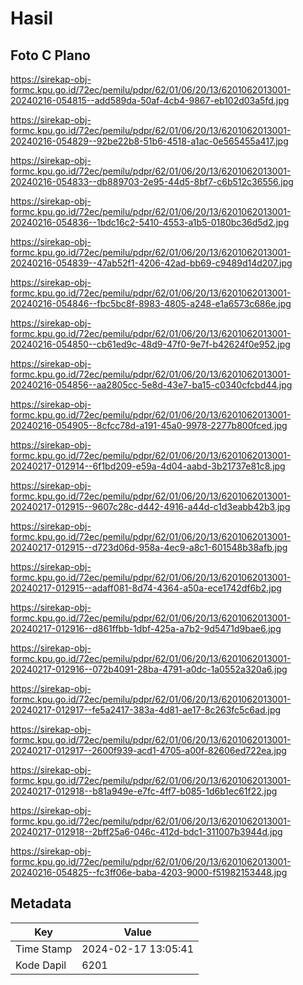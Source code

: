 # Hasil

## Foto C Plano

https://sirekap-obj-formc.kpu.go.id/72ec/pemilu/pdpr/62/01/06/20/13/6201062013001-20240216-054815--add589da-50af-4cb4-9867-eb102d03a5fd.jpg

https://sirekap-obj-formc.kpu.go.id/72ec/pemilu/pdpr/62/01/06/20/13/6201062013001-20240216-054829--92be22b8-51b6-4518-a1ac-0e565455a417.jpg

https://sirekap-obj-formc.kpu.go.id/72ec/pemilu/pdpr/62/01/06/20/13/6201062013001-20240216-054833--db889703-2e95-44d5-8bf7-c6b512c36556.jpg

https://sirekap-obj-formc.kpu.go.id/72ec/pemilu/pdpr/62/01/06/20/13/6201062013001-20240216-054836--1bdc16c2-5410-4553-a1b5-0180bc36d5d2.jpg

https://sirekap-obj-formc.kpu.go.id/72ec/pemilu/pdpr/62/01/06/20/13/6201062013001-20240216-054839--47ab52f1-4206-42ad-bb69-c9489d14d207.jpg

https://sirekap-obj-formc.kpu.go.id/72ec/pemilu/pdpr/62/01/06/20/13/6201062013001-20240216-054846--fbc5bc8f-8983-4805-a248-e1a6573c686e.jpg

https://sirekap-obj-formc.kpu.go.id/72ec/pemilu/pdpr/62/01/06/20/13/6201062013001-20240216-054850--cb61ed9c-48d9-47f0-9e7f-b42624f0e952.jpg

https://sirekap-obj-formc.kpu.go.id/72ec/pemilu/pdpr/62/01/06/20/13/6201062013001-20240216-054856--aa2805cc-5e8d-43e7-ba15-c0340cfcbd44.jpg

https://sirekap-obj-formc.kpu.go.id/72ec/pemilu/pdpr/62/01/06/20/13/6201062013001-20240216-054905--8cfcc78d-a191-45a0-9978-2277b800fced.jpg

https://sirekap-obj-formc.kpu.go.id/72ec/pemilu/pdpr/62/01/06/20/13/6201062013001-20240217-012914--6f1bd209-e59a-4d04-aabd-3b21737e81c8.jpg

https://sirekap-obj-formc.kpu.go.id/72ec/pemilu/pdpr/62/01/06/20/13/6201062013001-20240217-012915--9607c28c-d442-4916-a44d-c1d3eabb42b3.jpg

https://sirekap-obj-formc.kpu.go.id/72ec/pemilu/pdpr/62/01/06/20/13/6201062013001-20240217-012915--d723d06d-958a-4ec9-a8c1-601548b38afb.jpg

https://sirekap-obj-formc.kpu.go.id/72ec/pemilu/pdpr/62/01/06/20/13/6201062013001-20240217-012915--adaff081-8d74-4364-a50a-ece1742df6b2.jpg

https://sirekap-obj-formc.kpu.go.id/72ec/pemilu/pdpr/62/01/06/20/13/6201062013001-20240217-012916--d861ffbb-1dbf-425a-a7b2-9d5471d9bae6.jpg

https://sirekap-obj-formc.kpu.go.id/72ec/pemilu/pdpr/62/01/06/20/13/6201062013001-20240217-012916--072b4091-28ba-4791-a0dc-1a0552a320a6.jpg

https://sirekap-obj-formc.kpu.go.id/72ec/pemilu/pdpr/62/01/06/20/13/6201062013001-20240217-012917--fe5a2417-383a-4d81-ae17-8c263fc5c6ad.jpg

https://sirekap-obj-formc.kpu.go.id/72ec/pemilu/pdpr/62/01/06/20/13/6201062013001-20240217-012917--2600f939-acd1-4705-a00f-82606ed722ea.jpg

https://sirekap-obj-formc.kpu.go.id/72ec/pemilu/pdpr/62/01/06/20/13/6201062013001-20240217-012918--b81a949e-e7fc-4ff7-b085-1d6b1ec61f22.jpg

https://sirekap-obj-formc.kpu.go.id/72ec/pemilu/pdpr/62/01/06/20/13/6201062013001-20240217-012918--2bff25a6-046c-412d-bdc1-311007b3944d.jpg

https://sirekap-obj-formc.kpu.go.id/72ec/pemilu/pdpr/62/01/06/20/13/6201062013001-20240216-054825--fc3ff06e-baba-4203-9000-f51982153448.jpg


## Metadata

| Key        | Value               |
| ---------- | ------------------- |
| Time Stamp | 2024-02-17 13:05:41 |
| Kode Dapil | 6201                |



